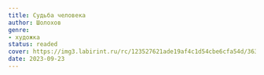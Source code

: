 ```yaml
---
title: Судьба человека
author: Шолохов
genre:
- художка
status: readed
cover: https://img3.labirint.ru/rc/123527621ade19af4c1d54cbe6cfa54d/363x561q80/books54/539433/cover.jpg?1612697281
date: 2023-09-23
---
```



